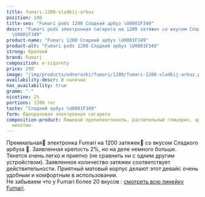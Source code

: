 ```yaml
---
title: fumari-1200-sladkij-arbuz
position: 190
title-seo: "Fumari pods 1200 Сладкий арбуз \U0001F349"
descr: "Fumari pods электронная сигарета на 1200 затяжек со вкусом Сладкого арбуза
  \U0001F349"
product-name: "Fumari 1200 Сладкий арбуз \U0001F349"
product-alt: "Fumari pods 1200 Сладкий арбуз \U0001F349"
strong: Крепкий
brand: Fumari
composition: e-sigarety
price: 290
image: "/img/products/odnorazki/fumari/1200/fumari-1200-sladkij-arbuz.png"
availability-descr: В наличии
has_availability: true
gramm: "-"
nicotine: 2%
portions: 1200 тяг
taste: "Сладкий арбуз \U0001F349"
form: Одноразовая электронная сигарета
composition-product: Пищевой пропиленгликоль, растительный глицерин, ароматизатор,
  никотин
---
```


Премиальная🥇 электронка Fumari на 1200 затяжек💨 со вкусом Сладкого арбуза 🍉. Заявленная крепость 2%, но на деле немного больше. Тянется очень легко и приятно (не сравнить ни с одним другим устройством). Заявленное количество затяжек соответствует действительности. Приятный матовый корпус делают этот девайс очень удобным и комфортным в использовании.<br>
Не забываем что у Fumari более 20 вкусов : [смотреть всю линейку Fumari](/fumari).